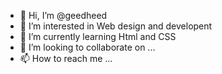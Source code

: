 - 👋 Hi, I’m @geedheed
- 👀 I’m interested in Web design and developent
- 🌱 I’m currently learning Html and CSS
- 💞️ I’m looking to collaborate on ...
- 📫 How to reach me ...

<!---
geedheed/geedheed is a ✨ special ✨ repository because its `README.md` (this file) appears on your GitHub profile.
You can click the Preview link to take a look at your changes.
--->
